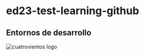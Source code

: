 # ed23-test-learning-github
## Entornos de desarrollo
![cuatrovientos logo](http://www.cuatrovientos.org/wp-content/uploads/2023/03/logo-cuatrovientos-2-1-300x75.png)
